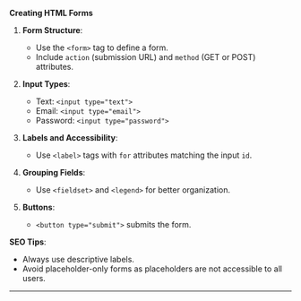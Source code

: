 **Creating HTML Forms**

1. **Form Structure**:
   - Use the `<form>` tag to define a form.
   - Include `action` (submission URL) and `method` (GET or POST) attributes.

2. **Input Types**:
   - Text: `<input type="text">`
   - Email: `<input type="email">`
   - Password: `<input type="password">`

3. **Labels and Accessibility**:
   - Use `<label>` tags with `for` attributes matching the input `id`.

4. **Grouping Fields**:
   - Use `<fieldset>` and `<legend>` for better organization.

5. **Buttons**:
   - `<button type="submit">` submits the form.

**SEO Tips**:
- Always use descriptive labels.
- Avoid placeholder-only forms as placeholders are not accessible to all users.
---

